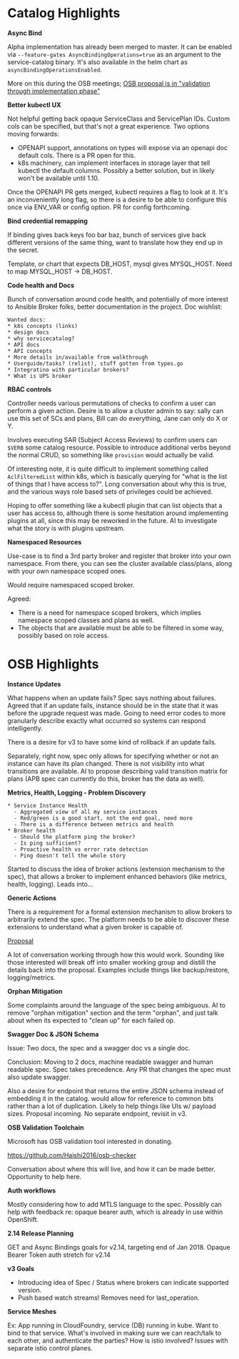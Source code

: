 # Catalog Highlights

**Async Bind**

Alpha implementation has already been merged to master. It can be enabled via
`--feature-gates AsyncBindingOperations=true` as an argument to the service-catalog
binary. It's also available in the helm chart as `asyncBindingOperationsEnabled`.

More on this during the OSB meetings;
[OSB proposal is in "validation through implementation phase"](https://github.com/openservicebrokerapi/servicebroker/pull/334)

**Better kubectl UX**

Not helpful getting back opaque ServiceClass and ServicePlan IDs. Custom cols
can be specified, but that's not a great experience. Two options moving forwards:

- OPENAPI support, annotations on types will expose via an openapi doc default cols.
There is a PR open for this.
- k8s machinery, can implement interfaces in storage layer that tell kubectl the default
columns. Possibly a better solution, but in likely won't be available until 1.10.

Once the OPENAPI PR gets merged, kubectl requires a flag to look at it. It's
an inconveniently long flag, so there is a desire to be able to configure this
once via ENV_VAR or config option. PR for config forthcoming.

**Bind credential remapping**

If binding gives back keys foo bar baz, bunch of services give back different
versions of the same thing, want to translate how they end up in the secret.

Template, or chart that expects DB_HOST, mysql gives MYSQL_HOST. Need to map
MYSQL_HOST -> DB_HOST.

**Code health and Docs**

Bunch of conversation around code health, and potentially of more interest
to Ansible Broker folks, better documentation in the project. Doc wishlist:

```
Wanted docs:
* k8s concepts (links)
* design docs
* why servicecatalog?
* API docs
* API concepts
* More details in/available from walkthrough
* Userguide/tasks? (relist), stuff gotten from types.go
* Integratino with particular brokers?
* What is UPS broker
```

**RBAC controls**

Controller needs various permutations of checks to confirm a user can
perform a given action. Desire is to allow a cluster admin to say: sally can
use this set of SCs and plans, Bill can do everything, Jane can only do X or Y.

Involves executing SAR (Subject Access Reviews) to confirm users can `$VERB`
some catalog resource. Possible to introduce additional verbs beyond the normal
CRUD, so something like `provision` would actually be valid.

Of interesting note, it is quite difficult to implement something called
`AclFilteredList` within k8s, which is basically querying for "what is the list
of things that I have access to?".
Long conversation about why this is true, and the various ways role based sets
of privileges could be achieved.

Hoping to offer something like a kubectl plugin that can list objects that
a user has access to, although there is some hesitation around implementing
plugins at all, since this may be reworked in the future. AI to investigate
what the story is with plugins upstream.

**Namespaced Resources**

Use-case is to find a 3rd party broker and register that broker into your own
namespace. From there, you can see the cluster available class/plans, along
with your own namespace scoped ones.

Would require namespaced scoped broker.

Agreed:
* There is a need for namespace scoped brokers, which implies namespace scoped classes
and plans as well.
* The objects that are available must be able to be filtered in some way, possibly
based on role access.

# OSB Highlights

**Instance Updates**

What happens when an update fails? Spec says nothing about failures.
Agreed that if an update fails, instance should be in the state that it was
before the upgrade request was made. Going to need error codes to more
granularly describe exactly what occurred so systems can respond intelligently.

There is a desire for v3 to have some kind of rollback if an update fails.

Separately, right now, spec only allows for specifying whether or not
an instance can have its plan changed. There is not visibility into what
transitions are available. AI to propose describing valid transition matrix
for plans (APB spec can currently do this, broker has the data as well).

**Metrics, Health, Logging - Problem Discovery**

```
* Service Instance Health
  - Aggregated view of all my service instances
  - Red/green is a good start, not the end goal, need more
  - There is a difference between metrics and health
* Broker health
  - Should the platform ping the broker?
  - Is ping sufficient?
  - Proactive health vs error rate detection
  - Ping doesn't tell the whole story
```

Started to discuss the idea of broker actions (extension mechanism to the spec),
that allows a broker to implement enhanced behaviors (like metrics, health, logging).
Leads into...

**Generic Actions**

There is a requirement for a formal extension mechanism to allow brokers to
arbitrarily extend the spec. The platform needs to be able to discover these
extensions to understand what a given broker is capable of.

[Proposal](https://github.com/openservicebrokerapi/servicebroker/issues/114)

A lot of conversation working through how this would work. Sounding like those
interested will break off into smaller working group and distill the details
back into the proposal. Examples include things like backup/restore, logging/metrics.

**Orphan Mitigation**

Some complaints around the language of the spec being ambiguous. AI to
remove "orphan mitigation" section and the term "orphan", and just
talk about when its expected to "clean up" for each failed op.

**Swagger Doc & JSON Schema**

Issue: Two docs, the spec and a swagger doc vs a single doc.

Conclusion:
Moving to 2 docs, machine readable swagger and human readable spec. Spec takes
precedence. Any PR that changes the spec must also update swagger.

Also a desire for endpoint that returns the entire JSON schema instead of
embedding it in the catalog. would allow for reference to common bits rather
than a lot of duplication. Likely to help things like UIs w/ payload sizes.
Proposal incoming. No separate endpoint, revisit in v3.

**OSB Validation Toolchain**

Microsoft has OSB validation tool interested in donating.

https://github.com/Haishi2016/osb-checker

Conversation about where this will live, and how it can be made better.
Opportunity to help here.

**Auth workflows**

Mostly considering how to add MTLS language to the spec.
Possibly can help with feedback re: opaque bearer auth, which is already in
use within OpenShift.

**2.14 Release Planning**

GET and Async Bindings goals for v2.14, targeting end of Jan 2018.
Opaque Bearer Token auth stretch for v2.14

**v3 Goals**

* Introducing idea of Spec / Status where brokers can indicate supported version.
* Push based watch streams! Removes need for last_operation.

**Service Meshes**

Ex: App running in CloudFoundry, service (DB) running in kube. Want to bind
to that service. What's involved in making sure we can reach/talk to each other,
and authenticate the parties? How is istio involved? Issues with separate
istio control planes.
